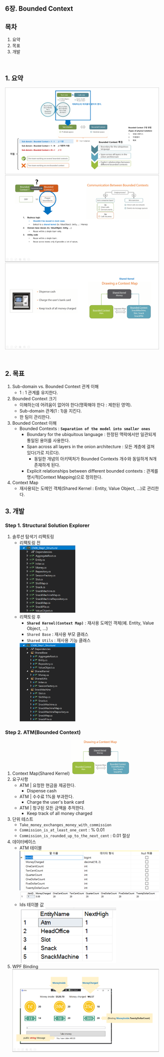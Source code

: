 ## 6장. Bounded Context

## 목차
1. 요약
1. 목표
1. 개발

<br/>

## 1. 요약
![](./Ch06_Summary1.png)
![](./Ch06_Summary2.png)
![](./Ch06_Summary3.png)

<br/>

## 2. 목표
1. Sub-domain vs. Bounded Context 관계 이해
   - 1 : 1 관계를 유지한다.
1. Bounded Context 크기
   - 이해하는데 어려움이 없어야 한다(명확해야 한다 : 제한된 영역).
   - Sub-domain 관계(1 : 1)을 지킨다.
   - 한 팀이 관리한다.
1. Bounded Context 이해
   - Bounded Contexts : **`Separation of the model into smaller ones`**
     - Boundary for the ubiquitous language : 한정된 맥락에서만 일관되게 통일된 용어를 사용한다.
     - Span across all layers in the onion architecture : 모든 계층에 걸쳐 있다(가로 지르다).
       - 동일한 개념의 아키텍처가 Bounded Contexts 개수와 동일하게 N개 존재하게 된다.
     - Explicit relationships between different bounded contexts : 관계를 명시적(Context Mapping)으로 정의한다.
1. Context Map
   - 재사용되는 도메인 객체(Shared Kernel : Entity, Value Object, ...)로 관리한다.

## 3. 개발

### Step 1. Structural Solution Explorer
1. 솔루션 탐색기 리팩토링
   - 리팩토링 전  
     <img src="./SolutionExplorer.png" width="40%"/>
   - 리팩토링 후
     - **`Shared Kernel(Context Map)`** : 재사용 도메인 객체(예. Entity, Value Object, ...)
     - `Shared Base` : 재사용 부모 클래스
     - `Shared Utils` : 재사용 기능 클래스  
     <img src="./StructuralSolutionExplorer.png" width="40%"/>

### Step 2. ATM(Bounded Context)
1. Context Map(Shared Kernel)
   <img src="./ContextMap.png" width="40%"/>
1. 요구사항
   - ATM | 요청한 현금을 제공한다.
     - Dispense cash
   - ATM | 수수료 1%을 부과한다.
     - Charge the user's bank card
   - ATM | 청구된 모든 금액을 추적한다.
     - Keep track of all money charged
1. 단위 테스트
   - `Take_money_exchanges_money_with_commission`
   - `Commission_is_at_least_one_cent` : % 0.01
   - `Commission_is_rounded_up_to_the_next_cent` : 0.01 절상
1. 데이터베이스
   - ATM 테이블  
     <img src="./AtmTableDesign.png"/>  
     <img src="./AtmTableValues.png"/>  
   - Ids 테이블 값  
     <img src="./IdsTableValues.png"/>  
1. WPF Binding
   ![](./AtmWpfBinding.png)